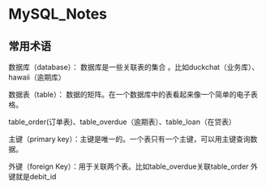 # MySQL_Notes

## 常用术语

数据库（database）： 数据库是一些关联表的集合 。比如duckchat（业务库）、hawaii（逾期库）

数据表（table）： 数据的矩阵。在一个数据库中的表看起来像一个简单的电子表格。 

​                table_order(订单表)、table_overdue（逾期表）、table_loan（在贷表） 

主键（primary key）：主键是唯一的。一个表只有一个主键，可以用主键查询数据。 

外键（foreign Key）：用于关联两个表。比如table_overdue关联table_order  外键就是debit_id























































